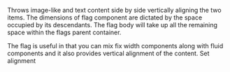 Throws image-like and text content side by side vertically aligning the two items. The dimensions of flag component
are dictated by the space occupied by its descendants.
The flag body will take up all the remaining space within the flags parent container.

The flag is useful in that you can mix fix width components along with fluid components and it
also provides vertical alignment of the content. Set alignment